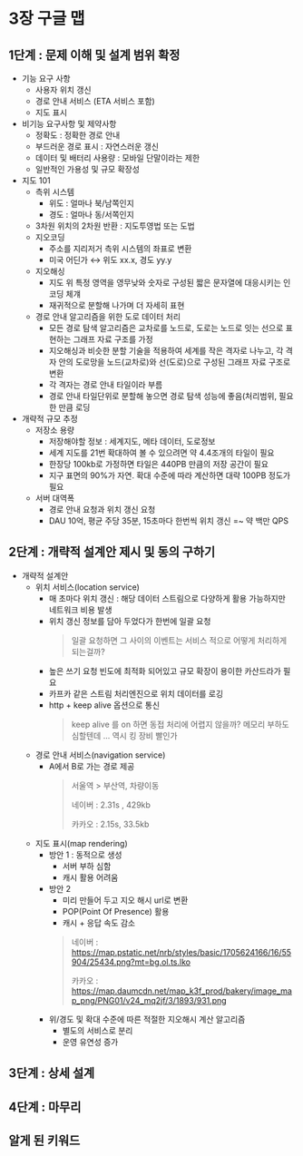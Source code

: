 # 3장 구글 맵

## 1단계 : 문제 이해 및 설계 범위 확정
- 기능 요구 사항
  - 사용자 위치 갱신
  - 경로 안내 서비스 (ETA 서비스 포함)
  - 지도 표시
- 비기능 요구사항 및 제약사항
  - 정확도 : 정확한 경로 안내
  - 부드러운 경로 표시 : 자연스러운 갱신
  - 데이터 및 배터리 사용량 : 모바일 단말이라는 제한
  - 일반적인 가용성 및 규모 확장성
- 지도 101
  - 측위 시스템
    - 위도 : 얼마나 북/남쪽인지
    - 경도 : 얼마나 동/서쪽인지
  - 3차원 위치의 2차원 반환 : 지도투영법 또는 도법
  - 지오코딩
    - 주소를 지리저거 측위 시스템의 좌표로 변환
    - 미국 어딘가 ↔︎ 위도 xx.x, 경도 yy.y 
  - 지오해싱
    - 지도 위 특정 영역을 영무낮와 숫자로 구성된 짧은 문자열에 대응시키는 인코딩 체걔
    - 재귀적으로 분할해 나가며 더 자세히 표현
  - 경로 안내 알고리즘을 위한 도로 데이터 처리
    - 모든 경로 탐색 알고리즘은 교차로를 노드로, 도로는 노드로 잇는 선으로 표현하는 그래프 자료 구조를 가정
    - 지오해싱과 비슷한 분할 기술을 적용하여 세계를 작은 격자로 나누고, 각 격자 안의 도로망을 노드(교차로)와 선(도로)으로 구성된 그래프 자료 구조로 변환
    - 각 격자는 경로 안내 타일이라 부름
    - 경로 안내 타일단위로 분할해 놓으면 경로 탐색 성능에 좋음(처리범위, 필요한 만큼 로딩
- 개략적 규모 추정
  - 저장소 용량
    - 저장해야할 정보 : 세계지도, 메타 데이터, 도로정보
    - 세계 지도를 21번 확대하여 볼 수 있으려면 약 4.4조개의 타일이 필요
    - 한장당 100kb로 가정하면 타일은 440PB 만큼의 저장 공간이 필요
    - 지구 표면의 90%가 자연. 확대 수준에 따라 계산하면 대략 100PB 정도가 필요
  - 서버 대역폭
    - 경로 안내 요청과 위치 갱신 요청
    - DAU 10억, 평균 주당 35분, 15초마다 한번씩 위치 갱신 =~ 약 백만 QPS

## 2단계 : 개략적 설계안 제시 및 동의 구하기
- 개략적 설계안
  - 위치 서비스(location service)
    - 매 초마다 위치 갱신 : 해당 데이터 스트림으로 다양하게 활용 가능하지만 네트워크 비용 발생
    - 위치 갱신 정보를 담아 두었다가 한번에 일괄 요청
      > 일괄 요청하면 그 사이의 이벤트는 서비스 적으로 어떻게 처리하게 되는걸까?
    - 높은 쓰기 요청 빈도에 최적화 되어있고 규모 확장이 용이한 카산드라가 필요
    - 카프카 같은 스트림 처리엔진으로 위치 데이터를 로깅
    - http + keep alive 옵션으로 통신
      > keep alive 를 on 하면 동접 처리에 어렵지 않을까? 메모리 부하도 심할텐데 ... 역시 킹 장비 빨인가
  - 경로 안내 서비스(navigation service)
    - A에서 B로 가는 경로 제공
      > 서울역 > 부산역, 차량이동
      > 
      > 네이버 : 2.31s , 429kb
      > 
      > 카카오 : 2.15s, 33.5kb
  - 지도 표시(map rendering)
    - 방안 1 : 동적으로 생성
      - 서버 부하 심함
      - 캐시 활용 어려움
    - 방안 2
      - 미리 만들어 두고 지오 해시 url로 변환
      - POP(Point Of Presence) 활용
      - 캐시 + 응답 속도 감소
      > 네이버 : https://map.pstatic.net/nrb/styles/basic/1705624166/16/55904/25434.png?mt=bg.ol.ts.lko
      > 
      > 카카오 : https://map.daumcdn.net/map_k3f_prod/bakery/image_map_png/PNG01/v24_mq2jf/3/1893/931.png
    - 위/경도 및 확대 수준에 따른 적절한 지오해시 계산 알고리즘
      - 별도의 서비스로 분리
      - 운영 유연성 증가

## 3단계 : 상세 설계

## 4단계 : 마무리

## 알게 된 키워드